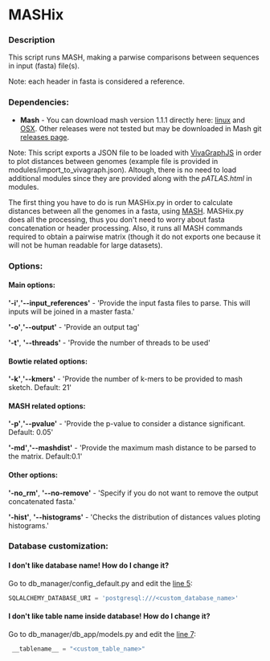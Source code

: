 # MASHix


### Description

This script runs MASH, making a parwise comparisons between sequences in input (fasta) file(s).

Note: each header in fasta is considered a reference.

### Dependencies:

* **Mash** - You can download mash version 1.1.1 directly here: [linux](https://github.com/marbl/Mash/releases/download/v1.1.1/mash-Linux64-v1.1.1.tar.gz) and [OSX](https://github.com/marbl/Mash/releases/download/v1.1.1/mash-OSX64-v1.1.1.tar.gz). Other releases were not tested but may be downloaded in Mash git [releases page](https://github.com/marbl/Mash/releases).

Note: This script exports a JSON file to be loaded with [VivaGraphJS](https://github.com/anvaka/VivaGraphJS) in order to plot distances between genomes (example file is provided in modules/import\_to\_vivagraph.json). Altough, there is no need to load additional modules since they are provided along with the _pATLAS.html_ in modules.


The first thing you have to do is run MASHix.py in order to calculate distances between all the genomes in a fasta, using [MASH](http://mash.readthedocs.io/en/latest/). MASHix.py does all the processing, thus you don't need to worry about fasta concatenation or header processing. Also, it runs all MASH commands required to obtain a pairwise matrix (though it do not exports one because it will not be human readable for large datasets).

### Options:

#### Main options:

**'-i'**,**'--input_references'** - 'Provide the input fasta files to parse. This will inputs will be joined in a master fasta.'

**'-o'**,**'--output'** - 'Provide an output tag'

**'-t'**, **'--threads'** - 'Provide the number of threads to be used'

#### Bowtie related options:

**'-k'**,**'--kmers'** - 'Provide the number of k-mers to be provided to mash sketch. Default: 21'

#### MASH related options:

**'-p'**,**'--pvalue'** - 'Provide the p-value to consider a distance significant. Default: 0.05'

**'-md'**,**'--mashdist'** - 'Provide the maximum mash distance to be parsed to the matrix. Default:0.1'

#### Other options:

**'-no_rm'**, **'--no-remove'** - 'Specify if you do not want to remove the output concatenated fasta.'

**'-hist'**, **'--histograms'** - 'Checks the distribution of distances values ploting histograms.'

### Database customization:

#### I don't like database name! How do I change it?

Go to db_manager/config_default.py and edit the [line 5](https://github.com/tiagofilipe12/MASHix/blob/master/db_manager/config_default.py#L5):

```python
SQLALCHEMY_DATABASE_URI = 'postgresql:///<custom_database_name>'
```

#### I don't like table name inside database! How do I change it?

Go to db_manager/db_app/models.py and edit the [line 7](https://github.com/tiagofilipe12/MASHix/blob/master/db_manager/db_app/models.py#L7):

```python
 __tablename__ = "<custom_table_name>"
```

